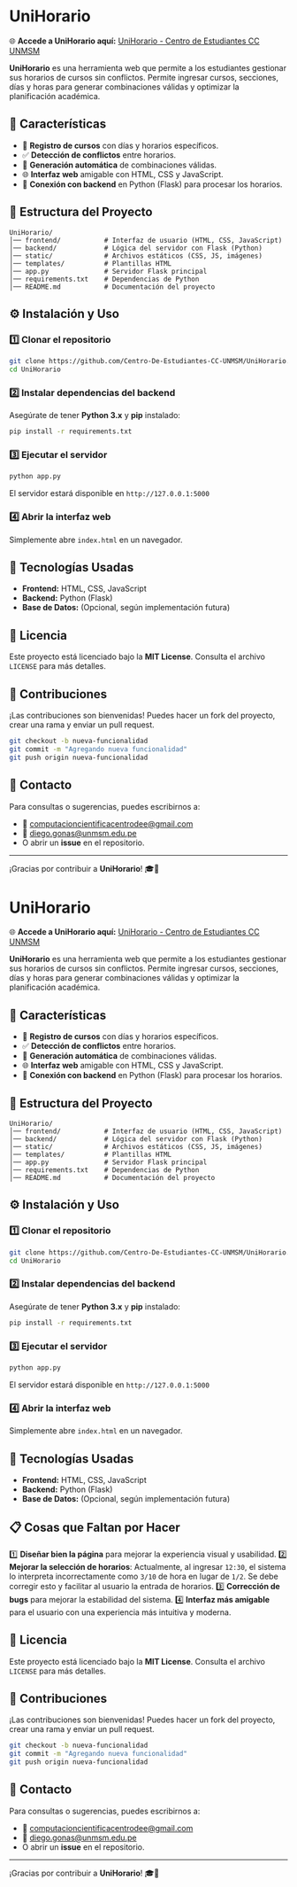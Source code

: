 # UniHorario

🌐 **Accede a UniHorario aquí:** [UniHorario - Centro de Estudiantes CC UNMSM](https://centro-de-estudiantes-cc-unmsm.github.io/UniHorario/)


**UniHorario** es una herramienta web que permite a los estudiantes gestionar sus horarios de cursos sin conflictos. Permite ingresar cursos, secciones, días y horas para generar combinaciones válidas y optimizar la planificación académica.

## 🚀 Características

- 📅 **Registro de cursos** con días y horarios específicos.
- ✅ **Detección de conflictos** entre horarios.
- 🔄 **Generación automática** de combinaciones válidas.
- 🌐 **Interfaz web** amigable con HTML, CSS y JavaScript.
- 🔗 **Conexión con backend** en Python (Flask) para procesar los horarios.

## 📂 Estructura del Proyecto

```plaintext
UniHorario/
│── frontend/           # Interfaz de usuario (HTML, CSS, JavaScript)
│── backend/            # Lógica del servidor con Flask (Python)
│── static/             # Archivos estáticos (CSS, JS, imágenes)
│── templates/          # Plantillas HTML
│── app.py              # Servidor Flask principal
│── requirements.txt    # Dependencias de Python
│── README.md           # Documentación del proyecto
```

## ⚙️ Instalación y Uso

### 1️⃣ Clonar el repositorio

```bash
git clone https://github.com/Centro-De-Estudiantes-CC-UNMSM/UniHorario.git
cd UniHorario
```

### 2️⃣ Instalar dependencias del backend

Asegúrate de tener **Python 3.x** y **pip** instalado:

```bash
pip install -r requirements.txt
```

### 3️⃣ Ejecutar el servidor

```bash
python app.py
```

El servidor estará disponible en `http://127.0.0.1:5000`

### 4️⃣ Abrir la interfaz web

Simplemente abre `index.html` en un navegador.

## 📌 Tecnologías Usadas

- **Frontend:** HTML, CSS, JavaScript
- **Backend:** Python (Flask)
- **Base de Datos:** (Opcional, según implementación futura)

## 📜 Licencia

Este proyecto está licenciado bajo la **MIT License**. Consulta el archivo `LICENSE` para más detalles.

## 🤝 Contribuciones

¡Las contribuciones son bienvenidas! Puedes hacer un fork del proyecto, crear una rama y enviar un pull request.

```bash
git checkout -b nueva-funcionalidad
git commit -m "Agregando nueva funcionalidad"
git push origin nueva-funcionalidad
```

## 📩 Contacto

Para consultas o sugerencias, puedes escribirnos a:
- 📧 [computacioncientificacentrodee@gmail.com](mailto:computacioncientificacentrodee@gmail.com)
- 📧 [diego.gonas@unmsm.edu.pe](mailto:diego.gonas@unmsm.edu.pe)
- O abrir un **issue** en el repositorio.

---

¡Gracias por contribuir a **UniHorario**! 🎓🚀
# UniHorario

🌐 **Accede a UniHorario aquí:** [UniHorario - Centro de Estudiantes CC UNMSM](https://centro-de-estudiantes-cc-unmsm.github.io/UniHorario/)

**UniHorario** es una herramienta web que permite a los estudiantes gestionar sus horarios de cursos sin conflictos. Permite ingresar cursos, secciones, días y horas para generar combinaciones válidas y optimizar la planificación académica.

## 🚀 Características

- 📅 **Registro de cursos** con días y horarios específicos.
- ✅ **Detección de conflictos** entre horarios.
- 🔄 **Generación automática** de combinaciones válidas.
- 🌐 **Interfaz web** amigable con HTML, CSS y JavaScript.
- 🔗 **Conexión con backend** en Python (Flask) para procesar los horarios.

## 📂 Estructura del Proyecto

```plaintext
UniHorario/
│── frontend/           # Interfaz de usuario (HTML, CSS, JavaScript)
│── backend/            # Lógica del servidor con Flask (Python)
│── static/             # Archivos estáticos (CSS, JS, imágenes)
│── templates/          # Plantillas HTML
│── app.py              # Servidor Flask principal
│── requirements.txt    # Dependencias de Python
│── README.md           # Documentación del proyecto
```

## ⚙️ Instalación y Uso

### 1️⃣ Clonar el repositorio

```bash
git clone https://github.com/Centro-De-Estudiantes-CC-UNMSM/UniHorario.git
cd UniHorario
```

### 2️⃣ Instalar dependencias del backend

Asegúrate de tener **Python 3.x** y **pip** instalado:

```bash
pip install -r requirements.txt
```

### 3️⃣ Ejecutar el servidor

```bash
python app.py
```

El servidor estará disponible en `http://127.0.0.1:5000`

### 4️⃣ Abrir la interfaz web

Simplemente abre `index.html` en un navegador.

## 📌 Tecnologías Usadas

- **Frontend:** HTML, CSS, JavaScript
- **Backend:** Python (Flask)
- **Base de Datos:** (Opcional, según implementación futura)

## 📋 Cosas que Faltan por Hacer

1️⃣ **Diseñar bien la página** para mejorar la experiencia visual y usabilidad.
2️⃣ **Mejorar la selección de horarios**: Actualmente, al ingresar `12:30`, el sistema lo interpreta incorrectamente como `3/10` de hora en lugar de `1/2`. Se debe corregir esto y facilitar al usuario la entrada de horarios.
3️⃣ **Corrección de bugs** para mejorar la estabilidad del sistema.
4️⃣ **Interfaz más amigable** para el usuario con una experiencia más intuitiva y moderna.

## 📜 Licencia

Este proyecto está licenciado bajo la **MIT License**. Consulta el archivo `LICENSE` para más detalles.

## 🤝 Contribuciones

¡Las contribuciones son bienvenidas! Puedes hacer un fork del proyecto, crear una rama y enviar un pull request.

```bash
git checkout -b nueva-funcionalidad
git commit -m "Agregando nueva funcionalidad"
git push origin nueva-funcionalidad
```

## 📩 Contacto

Para consultas o sugerencias, puedes escribirnos a:
- 📧 [computacioncientificacentrodee@gmail.com](mailto:computacioncientificacentrodee@gmail.com)
- 📧 [diego.gonas@unmsm.edu.pe](mailto:diego.gonas@unmsm.edu.pe)
- O abrir un **issue** en el repositorio.

---

¡Gracias por contribuir a **UniHorario**! 🎓🚀
